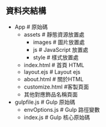 
## 資料夾結構

- App # 原始碼
  - assets # 靜態資源放置處
    - images # 圖片放置處
    - js # JavaScript 放置處
    - style # 樣式放置處
  - index.html # 首頁 HTML
  - layout.ejs # Layout ejs
  - about.html # 關於HTML
  - customize.html #客製頁面
  - 其他對應飾品名稱頁面
- gulpfile.js # Gulp 原始碼
  - envOptions.js # Gulp 路徑變數
  - index.js # Gulp 核心原始碼


